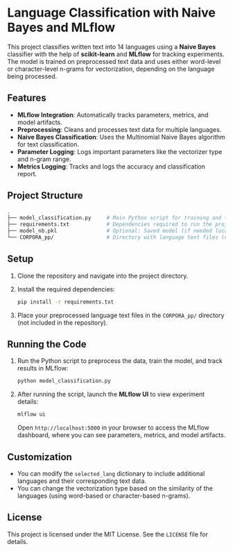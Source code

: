 
# Language Classification with Naive Bayes and MLflow

This project classifies written text into 14 languages using a **Naive Bayes** classifier with the help of **scikit-learn** and **MLflow** for tracking experiments. The model is trained on preprocessed text data and uses either word-level or character-level n-grams for vectorization, depending on the language being processed.

## Features
- **MLflow Integration**: Automatically tracks parameters, metrics, and model artifacts.
- **Preprocessing**: Cleans and processes text data for multiple languages.
- **Naive Bayes Classification**: Uses the Multinomial Naive Bayes algorithm for text classification.
- **Parameter Logging**: Logs important parameters like the vectorizer type and n-gram range.
- **Metrics Logging**: Tracks and logs the accuracy and classification report.

## Project Structure

```bash
.
├── model_classification.py     # Main Python script for training and tracking
├── requirements.txt            # Dependencies required to run the project
├── model_nb.pkl                # Optional: Saved model (if needed locally)
└── CORPORA_pp/                 # Directory with language text files (not included in repo)
```

## Setup

1. Clone the repository and navigate into the project directory.
2. Install the required dependencies:
   ```bash
   pip install -r requirements.txt
   ```

3. Place your preprocessed language text files in the `CORPORA_pp/` directory (not included in the repository).

## Running the Code

1. Run the Python script to preprocess the data, train the model, and track results in MLflow:
   ```bash
   python model_classification.py
   ```

2. After running the script, launch the **MLflow UI** to view experiment details:
   ```bash
   mlflow ui
   ```

   Open `http://localhost:5000` in your browser to access the MLflow dashboard, where you can see parameters, metrics, and model artifacts.

## Customization

- You can modify the `selected_lang` dictionary to include additional languages and their corresponding text data.
- You can change the vectorization type based on the similarity of the languages (using word-based or character-based n-grams).

## License

This project is licensed under the MIT License. See the `LICENSE` file for details.

